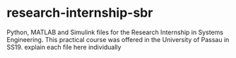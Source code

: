 # research-internship-sbr
Python, MATLAB and Simulink files for the Research Internship in Systems Engineering. This practical course was offered in the University of Passau in SS19.
explain each file here individually
